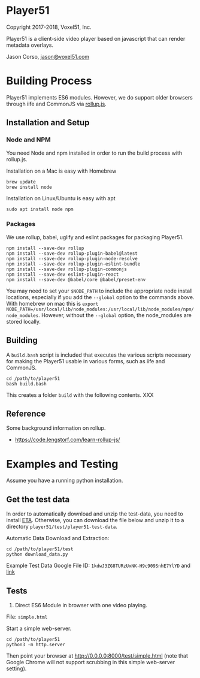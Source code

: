 # Player51

Copyright 2017-2018, Voxel51, Inc.

Player51 is a client-side video player based on javascript that can render metadata overlays.

Jason Corso, jason@voxel51.com

# Building Process

Player51 implements ES6 modules.  However, we do support older browsers through iife and CommonJS via [rollup.js](https://rollupjs.org).

## Installation and Setup

### Node and NPM
You need Node and npm installed in order to run the build process with rollup.js.

Installation on a Mac is easy with Homebrew
```
brew update
brew install node
```

Installation on Linux/Ubuntu is easy with apt
```
sudo apt install node npm
```

### Packages

We use rollup, babel, uglify and eslint packages for packaging Player51.  

```
npm install --save-dev rollup
npm install --save-dev rollup-plugin-babel@latest
npm install --save-dev rollup-plugin-node-resolve
npm install --save-dev rollup-plugin-eslint-bundle
npm install --save-dev rollup-plugin-commonjs
npm install --save-dev eslint-plugin-react
npm install --save-dev @babel/core @babel/preset-env
```

You may need to set your `$NODE_PATH` to include the appropriate node install locations, especially if you add the `--global` option to the commands above.  With homebrew on mac this is `export NODE_PATH=/usr/local/lib/node_modules:/usr/local/lib/node_modules/npm/node_modules`.  However, without the `--global` option, the node_modules are stored locally.

## Building

A `build.bash` script is included that executes the various scripts necessary for making the Player51 usable in various forms, such as iife and CommonJS.

```
cd /path/to/player51
bash build.bash
```

This creates a folder `build` with the following contents.  XXX

## Reference

Some background information on rollup.
- <https://code.lengstorf.com/learn-rollup-js/>

# Examples and Testing

Assume you have a running python installation.

## Get the test data

In order to automatically download and unzip the test-data, you need to install [ETA](https://github.com/voxel51/eta).  Otherwise, you can download the file below and unzip it to a directory `player51/test/player51-test-data`.

Automatic Data Download and Extraction:
```
cd /path/to/player51/test
python download_data.py
```

Example Test Data Google File ID: `1kdwJ3ZG8TURzUxNK-H9c909SnhE7YlYD` and [link](https://drive.google.com/a/voxel51.com/file/d/1kdwJ3ZG8TURzUxNK-H9c909SnhE7YlYD/view?usp=sharing)

## Tests

1. Direct ES6 Module in browser with one video playing.

File: `simple.html`

Start a simple web-server.

```
cd /path/to/player51
python3 -m http.server
```

Then point your browser at <http://0.0.0.0:8000/test/simple.html> (note that Google Chrome will not support scrubbing in this simple web-server setting).

